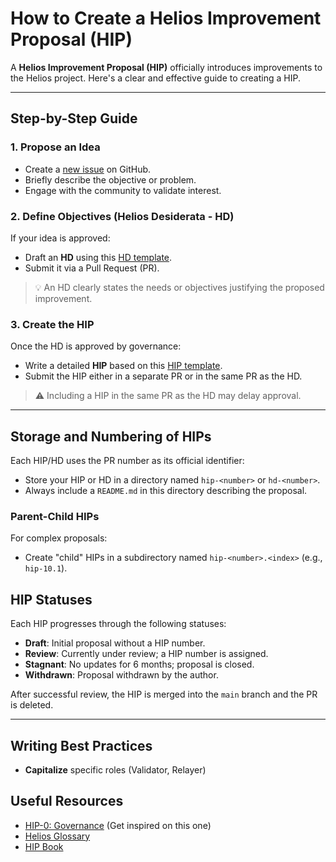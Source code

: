 # How to Create a Helios Improvement Proposal (HIP)

A **Helios Improvement Proposal (HIP)** officially introduces improvements to the Helios project. Here's a clear and effective guide to creating a HIP.

---

## Step-by-Step Guide

### 1. Propose an Idea

- Create a [new issue](https://github.com/helios-network/HIP/issues) on GitHub.
- Briefly describe the objective or problem.
- Engage with the community to validate interest.

### 2. Define Objectives (Helios Desiderata - HD)

If your idea is approved:

- Draft an **HD** using this [HD template](https://github.com/helios-network/HIP/blob/main/hd-template.md).
- Submit it via a Pull Request (PR).

> :bulb: An HD clearly states the needs or objectives justifying the proposed improvement.

### 3. Create the HIP

Once the HD is approved by governance:

- Write a detailed **HIP** based on this [HIP template](https://github.com/helios-network/HIP/blob/main/hip-template.md).
- Submit the HIP either in a separate PR or in the same PR as the HD.

> :warning: Including a HIP in the same PR as the HD may delay approval.

---

## Storage and Numbering of HIPs

Each HIP/HD uses the PR number as its official identifier:

- Store your HIP or HD in a directory named `hip-<number>` or `hd-<number>`.
- Always include a `README.md` in this directory describing the proposal.

### Parent-Child HIPs

For complex proposals:

- Create "child" HIPs in a subdirectory named `hip-<number>.<index>` (e.g., `hip-10.1`).

## HIP Statuses

Each HIP progresses through the following statuses:

- **Draft**: Initial proposal without a HIP number.
- **Review**: Currently under review; a HIP number is assigned.
- **Stagnant**: No updates for 6 months; proposal is closed.
- **Withdrawn**: Proposal withdrawn by the author.

After successful review, the HIP is merged into the `main` branch and the PR is deleted.

---

## Writing Best Practices

- **Capitalize** specific roles (Validator, Relayer)

## Useful Resources

- [HIP-0: Governance](https://github.com/helios-network/HIP/issues/1) (Get inspired on this one)
- [Helios Glossary](https://github.com/helios-network/HIP/wiki/glossary)
- [HIP Book](https://helios-network.github.io/HIP)
